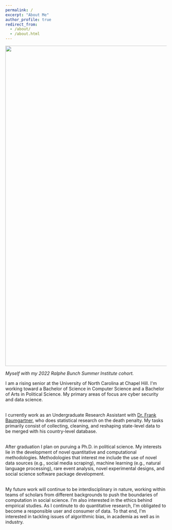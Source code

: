 ```yaml
---
permalink: /
excerpt: "About Me"
author_profile: true
redirect_from: 
  - /about/
  - /about.html
---
```


<center><img src="../images/RBSI_2022.jpg" width="1000"/></center>

*Myself with my 2022 Ralphe Bunch Summer Institute cohort.*

I am a rising senior at the University of North Carolina at Chapel Hill. I'm working toward a Bachelor of Science in Computer Science and a Bachelor of Arts in Political Science. My primary areas of focus are cyber security and data science. <br> <br>

I currently work as an Undergraduate Research Assistant with [Dr. Frank Baumgartner](https://fbaum.unc.edu/), who does statistical research on the death penalty. My tasks primarily consist of collecting, cleaning, and reshaping state-level data to be merged with his country-level database. <br> <br>

After graduation I plan on puruing a Ph.D. in political science. My interests lie in the development of novel quantitative and computational methodologies. Methodologies that interest me include the use of novel data sources (e.g., social media scraping), machine learning (e.g., natural language processing), rare event analysis, novel experimental designs, and social science software package development.<br><br> 

My future work will continue to be interdisciplinary in nature, working within teams of scholars from different backgrounds to push the boundaries of computation in social science. I'm also interested in the ethics behind empirical studies. As I continute to do quantitative research, I'm obligated to become a responsible user and consumer of data. To that end, I'm interested in tackling issues of algorithmic bias, in academia as well as in industry.
